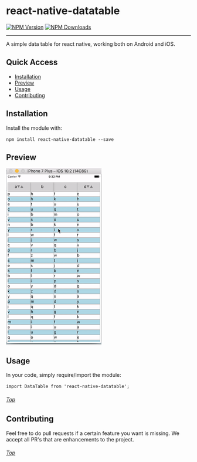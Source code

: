 # react-native-datatable

[![NPM Version](https://img.shields.io/npm/v/react-native-datatable.svg?style=flat)](https://www.npmjs.com/package/react-native-datatable)
[![NPM Downloads](https://img.shields.io/npm/dm/react-native-datatable.svg?style=flat)](https://www.npmjs.com/package/react-native-datatable)

---
A simple data table for react native, working both on Android and iOS. <a name='top'/>

## Quick Access
* <a href='#install'>Installation</a>
* <a href='#preview'>Preview</a>
* <a href='#usage'>Usage</a>
* <a href='#contributing'>Contributing</a>

## <a name='install'>Installation</a>
Install the module with:


```
npm install react-native-datatable --save
```

## <a name='preview'>Preview</a>

![](https://github.com/Johan-dutoit/react-native-datatable/blob/master/preview.gif)


## <a name='usage'>Usage</a>
In your code, simply require/import the module:

```
import DataTable from 'react-native-datatable';
```

###### <a href='#top'>Top</a>

## <a name='#Contributing'>Contributing</a>
Feel free to do pull requests if a certain feature you want is missing.  We accept all PR's that are enhancements to the project.

###### <a href='#top'>Top</a>
